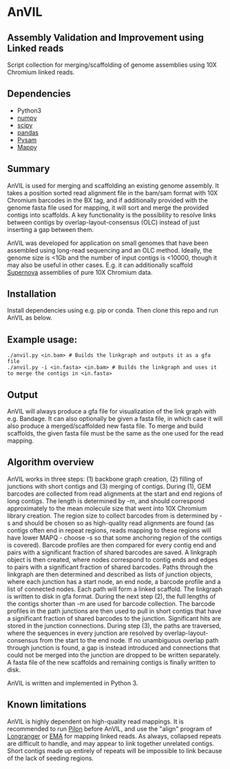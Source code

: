 # AnVIL
## Assembly Validation and Improvement using Linked reads

Script collection for merging/scaffolding of genome assemblies using 10X Chromium linked reads.

## Dependencies
- Python3
- [numpy](https://numpy.org/)
- [scipy](https://www.scipy.org/)
- [pandas](https://pandas.pydata.org/)
- [Pysam](https://pysam.readthedocs.io/en/latest/api.html)
- [Mappy](https://pypi.org/project/mappy/)

## Summary
AnVIL is used for merging and scaffolding an existing genome assembly. It takes a position sorted read alignment file in the bam/sam format with 10X Chromium barcodes in the BX tag, and if additionally provided with the genome fasta file used for mapping, it will sort and merge the provided contigs into scaffolds. A key functionality is the possibility to resolve links between contigs by overlap-layout-consensus (OLC) instead of just inserting a gap between them.

AnVIL was developed for application on small genomes that have been assembled using long-read sequencing and an OLC method. Ideally, the genome size is <1Gb and the number of input contigs is <10000, though it may also be useful in other cases. E.g. it can additionally scaffold [Supernova](https://github.com/10XGenomics/supernova) assemblies of pure 10X Chromium data.

## Installation
Install dependencies using e.g. pip or conda. Then clone this repo and run AnVIL as below.

## Example usage:
```
./anvil.py <in.bam> # Builds the linkgraph and outputs it as a gfa file
./anvil.py -i <in.fasta> <in.bam> # Builds the linkgraph and uses it to merge the contigs in <in.fasta>
```

## Output
AnVIL will always produce a gfa file for visualization of the link graph with e.g. Bandage. It can also optionally be given a fasta file, in which case it will also produce a merged/scaffolded new fasta file. To merge and build scaffolds, the given fasta file must be the same as the one used for the read mapping.

## Algorithm overview
AnVIL works in three steps: (1) backbone graph creation, (2) filling of junctions with short contigs and (3) merging of contigs. During (1), GEM barcodes are collected from read alignments at the start and end regions of long contigs. The length is determined by -m, and should correspond approximately to the mean molecule size that went into 10X Chromium library creation. The region size to collect barcodes from is determined by -s and should be chosen so as high-quality read alignments are found (as contigs often end in repeat regions, reads mapping to these regions will have lower MAPQ - choose -s so that some anchoring region of the contigs is covered). Barcode profiles are then compared for every contig end and pairs with a significant fraction of shared barcodes are saved. A linkgraph object is then created, where nodes correspond to contig ends and edges to pairs with a significant fraction of shared barcodes. Paths through the linkgraph are then determined and described as lists of junction objects, where each junction has a start node, an end node, a barcode profile and a list of connected nodes. Each path will form a linked scaffold. The linkgraph is written to disk in gfa format. During the next step (2), the full lengths of the contigs shorter than -m are used for barcode collection. The barcode profiles in the path junctions are then used to pull in short contigs that have a significant fraction of shared barcodes to the junction. Significant hits are stored in the junction connections. During step (3), the paths are traversed, where the sequences in every junction are resolved by overlap-layout-consensus from the start to the end node. If no unambiguous overlap path through junction is found, a gap is instead introduced and connections that could not be merged into the junction are dropped to be written separately. A fasta file of the new scaffolds and remaining contigs is finally written to disk.

AnVIL is written and implemented in Python 3.

## Known limitations
AnVIL is highly dependent on high-quality read mappings. It is recommended to run [Pilon](https://github.com/broadinstitute/pilon) before AnVIL, and use the "align" program of [Longranger](https://github.com/10XGenomics/longranger) or [EMA](https://github.com/arshajii/ema) for mapping linked reads. As always, collapsed repeats are difficult to handle, and may appear to link together unrelated contigs. Short contigs made up entirely of repeats will be impossible to link because of the lack of seeding regions.

